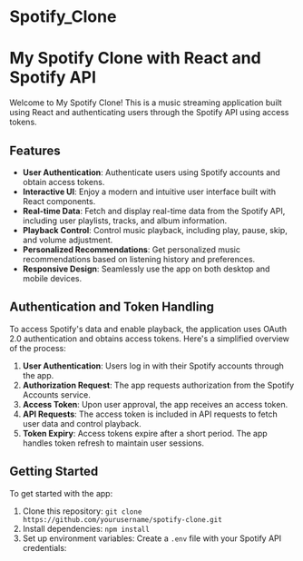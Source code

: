 # Spotify_Clone
# My Spotify Clone with React and Spotify API

Welcome to My Spotify Clone! This is a music streaming application built using React and authenticating users through the Spotify API using access tokens.

## Features

- **User Authentication**: Authenticate users using Spotify accounts and obtain access tokens.
- **Interactive UI**: Enjoy a modern and intuitive user interface built with React components.
- **Real-time Data**: Fetch and display real-time data from the Spotify API, including user playlists, tracks, and album information.
- **Playback Control**: Control music playback, including play, pause, skip, and volume adjustment.
- **Personalized Recommendations**: Get personalized music recommendations based on listening history and preferences.
- **Responsive Design**: Seamlessly use the app on both desktop and mobile devices.

## Authentication and Token Handling

To access Spotify's data and enable playback, the application uses OAuth 2.0 authentication and obtains access tokens. Here's a simplified overview of the process:

1. **User Authentication**: Users log in with their Spotify accounts through the app.
2. **Authorization Request**: The app requests authorization from the Spotify Accounts service.
3. **Access Token**: Upon user approval, the app receives an access token.
4. **API Requests**: The access token is included in API requests to fetch user data and control playback.
5. **Token Expiry**: Access tokens expire after a short period. The app handles token refresh to maintain user sessions.

## Getting Started

To get started with the app:

1. Clone this repository: `git clone https://github.com/yourusername/spotify-clone.git`
2. Install dependencies: `npm install`
3. Set up environment variables: Create a `.env` file with your Spotify API credentials:
